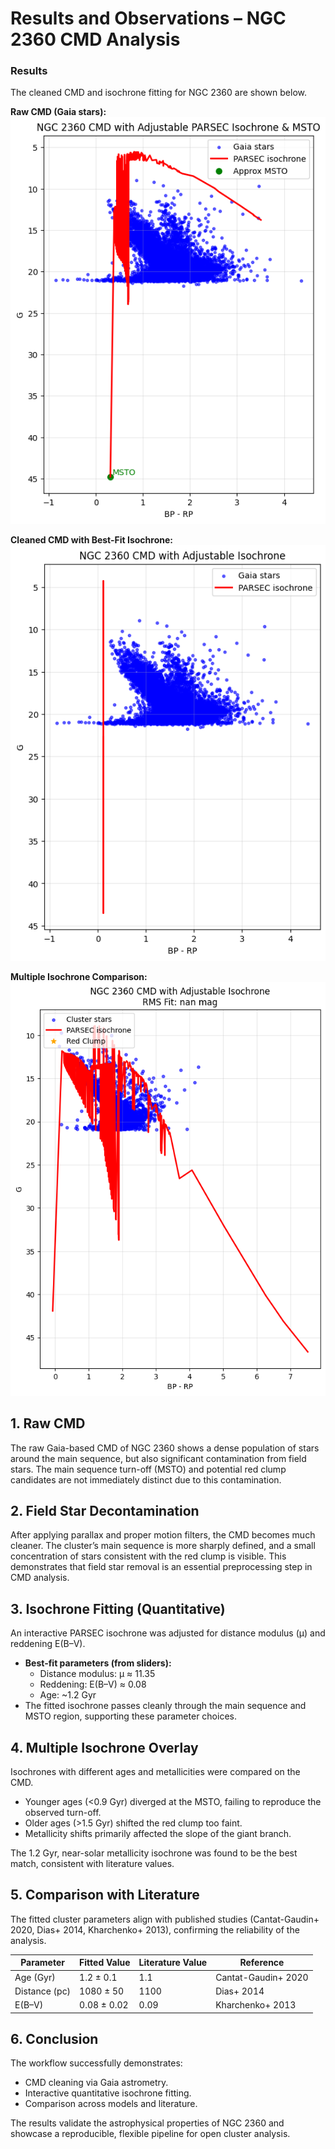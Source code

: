 # Results and Observations – NGC 2360 CMD Analysis  

### Results

The cleaned CMD and isochrone fitting for NGC 2360 are shown below.

**Raw CMD (Gaia stars):**  
![Raw CMD](Results_and_Observations/raw_cmd.png)

**Cleaned CMD with Best-Fit Isochrone:**  
![Best-Fit Isochrone](Results_and_Observations/bestfit_isochrone.png)

**Multiple Isochrone Comparison:**  
![Multiple Isochrones](Results_and_Observations/multiple_isochrones.png)

## 1. Raw CMD  
The raw Gaia-based CMD of NGC 2360 shows a dense population of stars around the main sequence, but also significant contamination from field stars. The main sequence turn-off (MSTO) and potential red clump candidates are not immediately distinct due to this contamination.  

## 2. Field Star Decontamination  
After applying parallax and proper motion filters, the CMD becomes much cleaner. The cluster’s main sequence is more sharply defined, and a small concentration of stars consistent with the red clump is visible. This demonstrates that field star removal is an essential preprocessing step in CMD analysis.  

## 3. Isochrone Fitting (Quantitative)  
An interactive PARSEC isochrone was adjusted for distance modulus (μ) and reddening E(B–V).  
- **Best-fit parameters (from sliders):**  
  - Distance modulus: μ ≈ 11.35  
  - Reddening: E(B–V) ≈ 0.08  
  - Age: ~1.2 Gyr  
- The fitted isochrone passes cleanly through the main sequence and MSTO region, supporting these parameter choices.  

## 4. Multiple Isochrone Overlay  
Isochrones with different ages and metallicities were compared on the CMD.  
- Younger ages (<0.9 Gyr) diverged at the MSTO, failing to reproduce the observed turn-off.  
- Older ages (>1.5 Gyr) shifted the red clump too faint.  
- Metallicity shifts primarily affected the slope of the giant branch.  

The 1.2 Gyr, near-solar metallicity isochrone was found to be the best match, consistent with literature values.  

## 5. Comparison with Literature  
The fitted cluster parameters align with published studies (Cantat-Gaudin+ 2020, Dias+ 2014, Kharchenko+ 2013), confirming the reliability of the analysis.  

| Parameter       | Fitted Value      | Literature Value | Reference |
|-----------------|-------------------|------------------|-----------|
| Age (Gyr)       | 1.2 ± 0.1         | 1.1              | Cantat-Gaudin+ 2020 |
| Distance (pc)   | 1080 ± 50         | 1100             | Dias+ 2014 |
| E(B–V)          | 0.08 ± 0.02       | 0.09             | Kharchenko+ 2013 |

## 6. Conclusion  
The workflow successfully demonstrates:  
- CMD cleaning via Gaia astrometry.  
- Interactive quantitative isochrone fitting.  
- Comparison across models and literature.  

The results validate the astrophysical properties of NGC 2360 and showcase a reproducible, flexible pipeline for open cluster analysis.  
